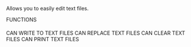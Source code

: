 Allows you to easily edit text files.

FUNCTIONS
####
CAN WRITE TO TEXT FILES
CAN REPLACE TEXT FILES
CAN CLEAR TEXT FILES
CAN PRINT TEXT FILES
####
